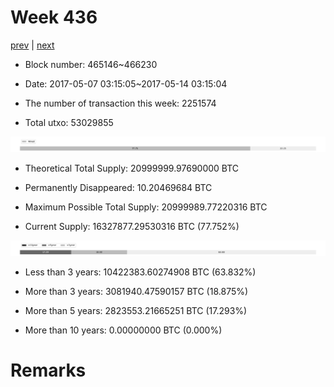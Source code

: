 # Week 436

[prev](week0435.md) | [next](week0437.md)

- Block number: 465146~466230

- Date: 2017-05-07 03:15:05~2017-05-14 03:15:04

- The number of transaction this week: 2251574

- Total utxo: 53029855

![](../images/mined_week0436.png)

- Theoretical Total Supply: 20999999.97690000 BTC

- Permanently Disappeared: 10.20469684 BTC

- Maximum Possible Total Supply: 20999989.77220316 BTC

- Current Supply: 16327877.29530316 BTC (77.752%)

![](../images/year_week0436.png)


- Less than 3 years: 10422383.60274908 BTC (63.832%)

- More than 3 years: 3081940.47590157 BTC (18.875%)

- More than 5 years: 2823553.21665251 BTC (17.293%)

- More than 10 years: 0.00000000 BTC (0.000%)

# Remarks

